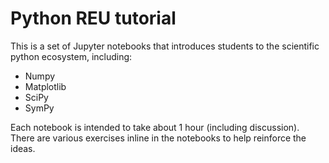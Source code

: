 # Python REU tutorial

This is a set of Jupyter notebooks that introduces students to the
scientific python ecosystem, including:

 * Numpy
 * Matplotlib
 * SciPy
 * SymPy

Each notebook is intended to take about 1 hour (including discussion).
There are various exercises inline in the notebooks to help reinforce
the ideas.

